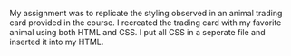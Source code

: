 My assignment was to replicate the styling observed in an animal trading card provided in the course. I recreated the trading card with my favorite animal using both HTML and CSS. I put all CSS in a seperate file and inserted it into my HTML. 
